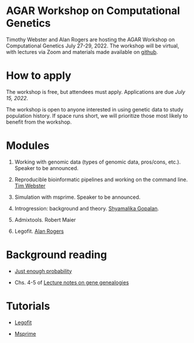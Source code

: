 # AGAR Workshop on Computational Genetics

Timothy Webster and Alan Rogers are hosting the AGAR Workshop on
Computational Genetics July 27-29, 2022. The workshop will be
virtual, with lectures via Zoom and materials made available on
[github](https://github.com/alanrogers/agar22.git).

# How to apply

The workshop is free, but attendees must apply. Applications are due
*July 15, 2022*.

The workshop is open to anyone interested in using genetic data to
study population history. If space runs short, we will prioritize those
most likely to benefit from the workshop.

# Modules

1. Working with genomic data (types of genomic data, pros/cons, etc.).
Speaker to be announced.
<!--Invitations: Joanna Malukiewicz, Maria Nieves-Colon,
and Ainash Childebayeva.-->

2. Reproducible bioinformatic pipelines and working on the command
   line. [Tim Webster](https://www.websterlab.org/)

3. Simulation with msprime. Speaker to be announced.
<!--Invitation: Colin Brand-->

4. Introgression: background and
   theory. [Shyamalika Gopalan](https://www.goldberglab.org/people). 

5. Admixtools. Robert Maier

6. Legofit. [Alan Rogers](https://anthro.utah.edu/profile.php?unid=u0028949)

# Background reading

* [Just enough probability](http://content.csbs.utah.edu/~rogers/pubs/Rogers-JEP.pdf)

* Chs. 4-5 of [Lecture notes on gene genealogies](ggeneal.pdf)

# Tutorials

* [Legofit](legofit/legotut.pdf)

* [Msprime](msprime/msptut.pdf)
